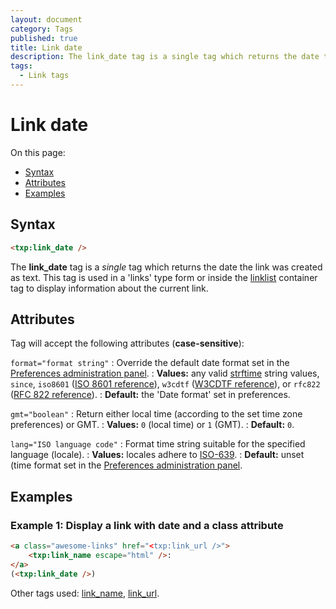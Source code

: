 ```yaml
---
layout: document
category: Tags
published: true
title: Link date
description: The link_date tag is a single tag which returns the date the link was created as text.
tags:
  - Link tags
---
```


# Link date

On this page:

* [Syntax](#syntax)
* [Attributes](#attributes)
* [Examples](#examples)

## Syntax

~~~ html
<txp:link_date />
~~~

The **link_date** tag is a *single* tag which returns the date the link was created as text. This tag is used in a 'links' type form or inside the [linklist](linklist) container tag to display information about the current link.

## Attributes

Tag will accept the following attributes (**case-sensitive**):

`format="format string"`
: Override the default date format set in the [Preferences administration panel](https://docs.textpattern.io/administration/preferences-panel).
: **Values:** any valid [strftime](https://secure.php.net/strftime) string values, `since`, `iso8601` ([ISO 8601 reference](https://en.wikipedia.org/wiki/ISO_8601)), `w3cdtf` ([W3CDTF reference](https://www.w3.org/TR/NOTE-datetime)), or `rfc822` ([RFC 822 reference](https://www.w3.org/Protocols/rfc822/#z28)).
: **Default:** the 'Date format' set in preferences.

`gmt="boolean"`
: Return either local time (according to the set time zone preferences) or GMT.
: **Values:** `0` (local time) or `1` (GMT).
: **Default:** `0`.

`lang="ISO language code"`
: Format time string suitable for the specified language (locale).
: **Values:** locales adhere to [ISO-639](https://en.wikipedia.org/wiki/ISO_639-2).
: **Default:** unset (time format set in the [Preferences administration panel](https://docs.textpattern.io/administration/preferences-panel).

## Examples

### Example 1: Display a link with date and a class attribute

~~~ html
<a class="awesome-links" href="<txp:link_url />">
    <txp:link_name escape="html" />:
</a>
(<txp:link_date />)
~~~

Other tags used: [link_name](link_name), [link_url](link_url).
